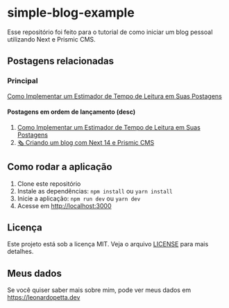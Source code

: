 # simple-blog-example

Esse repositório foi feito para o tutorial de como iniciar um blog pessoal utilizando Next e Prismic CMS.

## Postagens relacionadas

### Principal

[Como Implementar um Estimador de Tempo de Leitura em Suas Postagens](https://www.leonardopetta.dev/blog/como-implementar-um-estimador-de-tempo-de-leitura-em-suas-postagens)

#### Postagens em ordem de lançamento (desc)

1. [Como Implementar um Estimador de Tempo de Leitura em Suas Postagens](https://www.leonardopetta.dev/blog/como-implementar-um-estimador-de-tempo-de-leitura-em-suas-postagens)
2. [🗞️ Criando um blog com Next 14 e Prismic CMS](https://www.leonardopetta.dev/blog/criando-um-blog-com-next14-e-prismic-cms)

## Como rodar a aplicação

1. Clone este repositório
2. Instale as dependências: `npm install` ou `yarn install`
3. Inicie a aplicação: `npm run dev` ou `yarn dev`
4. Acesse em <http://localhost:3000>

## Licença

Este projeto está sob a licença MIT. Veja o arquivo [LICENSE](LICENSE) para mais detalhes.

## Meus dados

Se você quiser saber mais sobre mim, pode ver meus dados em <https://leonardopetta.dev>
